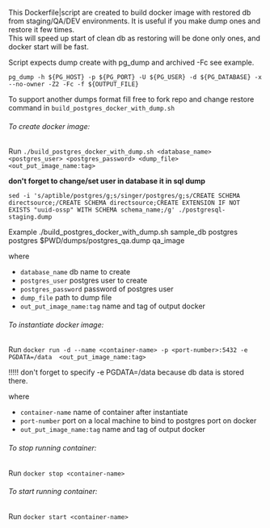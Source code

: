 This Dockerfile|script are created to build docker image with restored db from staging/QA/DEV environments.
It is useful if you make dump ones and restore it few times.  
This will speed up start of clean db as restoring will be done only ones,
and docker start will be fast.

Script expects dump create with pg_dump and archived -Fc see example.

`pg_dump -h ${PG_HOST}
-p ${PG_PORT}
-U ${PG_USER}
-d ${PG_DATABASE}
-x --no-owner -Z2 -Fc -f ${OUTPUT_FILE}`

To support another dumps format fill free to fork repo and change restore command in `build_postgres_docker_with_dump.sh`

###### To create docker image:
Run `./build_postgres_docker_with_dump.sh <database_name> <postgres_user> <postgres_password> <dump_file> <out_put_image_name:tag>` 


**don't forget to change/set user in database it in sql dump**

`sed -i 's/aptible/postgres/g;s/singer/postgres/g;s/CREATE SCHEMA directsource;/CREATE SCHEMA directsource;CREATE EXTENSION IF NOT EXISTS "uuid-ossp" WITH SCHEMA schema_name;/g' ./postgresql-staging.dump `

Example ./build_postgres_docker_with_dump.sh sample_db postgres postgres $PWD/dumps/postgres_qa.dump qa_image


where 

* `database_name` db name to create 
* `postgres_user` postgres user to create
* `postgres_password` password of postgres user
* `dump_file` path to dump file
* `out_put_image_name:tag` name and tag of output docker

###### To instantiate docker image:

Run `docker run -d --name <container-name> -p <port-number>:5432 -e PGDATA=/data  <out_put_image_name:tag>`

!!!!! don't forget to specify -e PGDATA=/data because db data is stored there.

where

* `container-name` name of container after instantiate
* `port-number` port on a local machine to bind to postgres port on docker
* `out_put_image_name:tag` name and tag of output docker 

###### To stop running container:

Run `docker stop <container-name>`

###### To start running container:

Run `docker start <container-name>`
